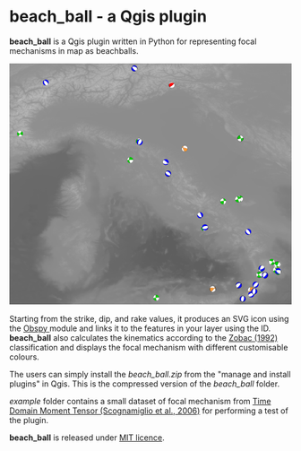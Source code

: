 # beach_ball - a Qgis plugin

**beach_ball** is a Qgis plugin written in Python for representing focal mechanisms in map as beachballs.

![327](./screenshot/FM_in_map.png "beach_ball GUI")

Starting from the strike, dip, and rake values, it produces an SVG icon using the [Obspy ](https://docs.obspy.org/)module and links it to the features in your layer using the ID. **beach_ball** also calculates the kinematics according to the [Zobac (1992)](https://agupubs.onlinelibrary.wiley.com/doi/abs/10.1029/92JB00132) classification and displays the focal mechanism with different customisable colours.

The users can simply install the *beach_ball.zip* from the "manage and install plugins" in Qgis. This is the compressed version of the *beach_ball* folder.

*example* folder contains a small dataset of focal mechanism from [Time Domain Moment Tensor (Scognamiglio et al., 2006)](https://terremoti.ingv.it/tdmt) for performing a test of the plugin.

**beach_ball** is released under [MIT licence](LICENSE).

